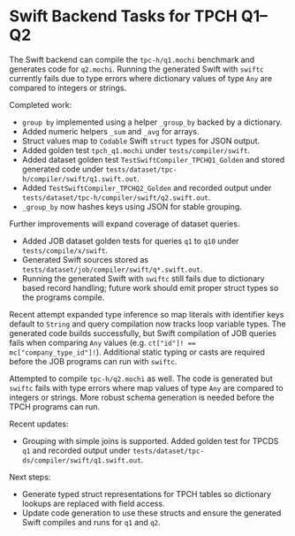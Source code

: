 # Swift Backend Tasks for TPCH Q1–Q2

The Swift backend can compile the `tpc-h/q1.mochi` benchmark and generates code
for `q2.mochi`. Running the generated Swift with `swiftc` currently fails due to
type errors where dictionary values of type `Any` are compared to integers or
strings.

Completed work:

- `group by` implemented using a helper `_group_by` backed by a dictionary.
- Added numeric helpers `_sum` and `_avg` for arrays.
- Struct values map to `Codable` Swift `struct` types for JSON output.
- Added golden test `tpch_q1.mochi` under `tests/compiler/swift`.
- Added dataset golden test `TestSwiftCompiler_TPCHQ1_Golden` and stored generated code under `tests/dataset/tpc-h/compiler/swift/q1.swift.out`.
- Added `TestSwiftCompiler_TPCHQ2_Golden` and recorded output under `tests/dataset/tpc-h/compiler/swift/q2.swift.out`.
- `_group_by` now hashes keys using JSON for stable grouping.

Further improvements will expand coverage of dataset queries.

- Added JOB dataset golden tests for queries `q1` to `q10` under `tests/compile/x/swift`.
- Generated Swift sources stored as `tests/dataset/job/compiler/swift/q*.swift.out`.
- Running the generated Swift with `swiftc` still fails due to dictionary based
  record handling; future work should emit proper struct types so the programs
  compile.

Recent attempt expanded type inference so map literals with identifier keys
default to `String` and query compilation now tracks loop variable types. The
generated code builds successfully, but Swift compilation of JOB queries fails
when comparing `Any` values (e.g. `ct["id"]! == mc["company_type_id"]!`).
Additional static typing or casts are required before the JOB programs can run
with `swiftc`.

Attempted to compile `tpc-h/q2.mochi` as well. The code is generated but
`swiftc` fails with type errors where map values of type `Any` are compared to
integers or strings. More robust schema generation is needed before the TPCH
programs can run.

Recent updates:

- Grouping with simple joins is supported. Added golden test for TPCDS `q1` and
  recorded output under `tests/dataset/tpc-ds/compiler/swift/q1.swift.out`.

Next steps:

- Generate typed struct representations for TPCH tables so dictionary lookups
  are replaced with field access.
- Update code generation to use these structs and ensure the generated Swift
  compiles and runs for `q1` and `q2`.
